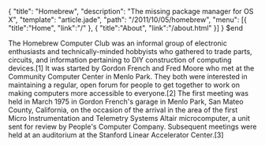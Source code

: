 {
  "title": "Homebrew",
  "description": "The missing package manager for OS X",
  "template": "article.jade",
  "path": "/2011/10/05/homebrew",
  "menu": [{ "title":"Home", "link":"/" }, { "title":"About", "link":"/about.html" }]
}
$end

The Homebrew Computer Club was an informal group of electronic enthusiasts and technically-minded hobbyists who gathered to trade parts, circuits, and information pertaining to DIY construction of computing devices.[1] It was started by Gordon French and Fred Moore who met at the Community Computer Center in Menlo Park. They both were interested in maintaining a regular, open forum for people to get together to work on making computers more accessible to everyone.[2] The first meeting was held in March 1975 in Gordon French's garage in Menlo Park, San Mateo County, California, on the occasion of the arrival in the area of the first Micro Instrumentation and Telemetry Systems Altair microcomputer, a unit sent for review by People's Computer Company. Subsequent meetings were held at an auditorium at the Stanford Linear Accelerator Center.[3]
